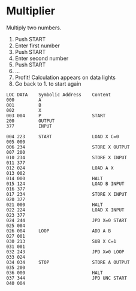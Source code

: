 Multiplier
==========

Multiply two numbers.

1. Push START
2. Enter first number
3. Push START
4. Enter second number
5. Push START
6. …
7. Profit! Calculation appears on data lights
8. Go back to 1. to start again

```
LOC	DATA	Symbolic Address	Content
000			A
001			B
002			X
003	004		P					START
200			OUTPUT
377			INPUT

004	223		START				LOAD X C=0
005	000
006	234							STORE X OUTPUT
007	200
010	234							STORE X INPUT
011	377
012	024							LOAD A X
013	002
014	000							HALT
015	124							LOAD B INPUT
016	377
017	234							STORE X INPUT
020	377
021	000							HALT
022	224							LOAD X INPUT
023	377
024	244							JPD X=0 START
025	004
026	004		LOOP				ADD A B
027	001
030	213							SUB X C=1
031	001
032	243							JPD X≠0 LOOP
033	024
034	034		STOP				STORE A OUTPUT
035	200
036	000							HALT
037	344							JPD UNC START
040	004
```